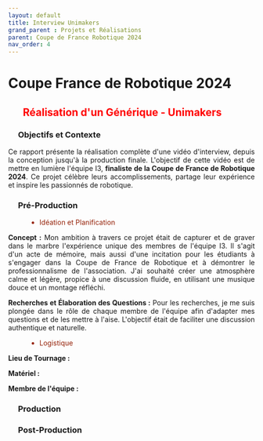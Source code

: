 ```yaml
---
layout: default
title: Interview Unimakers
grand_parent : Projets et Réalisations
parent: Coupe de France Robotique 2024
nav_order: 4
---
```


<h1><strong>Coupe France de Robotique 2024</strong></h1>

<h2 style="color: red; margin-left: 30px;"><strong>Réalisation d'un Générique - Unimakers</strong></h2>

<h3 style="margin-left: 20px;">Objectifs et Contexte</h3>

<p align="justify">Ce rapport présente la réalisation complète d'une vidéo d'interview, depuis la conception jusqu'à la production finale. L'objectif de cette vidéo est de mettre en lumière l'équipe I3, <strong>finaliste de la Coupe de France de Robotique 2024</strong>. Ce projet célèbre leurs accomplissements, partage leur expérience et inspire les passionnés de robotique.</p>

<h3 style="margin-left: 20px;">Pré-Production</h3>

<ul style="margin-left: 40px; color: #96230A">
    <li>Idéation et Planification
</ul>

<p align="justify"><strong>Concept :</strong> Mon ambition à travers ce projet était de capturer et de graver dans le marbre l'expérience unique des membres de l'équipe I3. Il s'agit d'un acte de mémoire, mais aussi d'une incitation pour les étudiants à s'engager dans la Coupe de France de Robotique et à démontrer le professionnalisme de l'association. J'ai souhaité créer une atmosphère calme et légère, propice à une discussion fluide, en utilisant une musique douce et un montage réfléchi.</p>

<p align="justify"><strong>Recherches et Élaboration des Questions :</strong> Pour les recherches, je me suis plongée dans le rôle de chaque membre de l'équipe afin d'adapter mes questions et de les mettre à l'aise. L'objectif était de faciliter une discussion authentique et naturelle.</p>

<ul style="margin-left: 40px; color: #96230A">
    <li>Logistique
</ul>

<p align="justify"><strong>Lieu de Tournage :</strong>                 </p>
<p align="justify"><strong>Matériel :</strong>                 </p>
<p align="justify"><strong>Membre de l'équipe :</strong>                 </p>

<h3 style="margin-left: 20px;">Production</h3>

<h3 style="margin-left: 20px;">Post-Production</h3>
